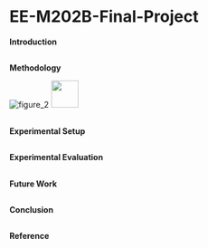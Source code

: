 # EE-M202B-Final-Project

**Introduction**

##



**Methodology**

![figure_2](https://cloud.githubusercontent.com/assets/22850278/24138603/17d2e5e0-0dd6-11e7-9e12-df5e0b3af57c.png)
<img src="https://cloud.githubusercontent.com/assets/22850278/24138603/17d2e5e0-0dd6-11e7-9e12-df5e0b3af57c.png" width="48">


##



**Experimental Setup**

##


**Experimental Evaluation**

##


**Future Work**

##



**Conclusion**

##


**Reference** 

##
